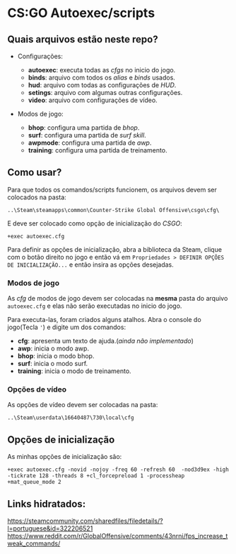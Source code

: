 # CS:GO Autoexec/scripts
## Quais arquivos estão neste repo?
* Configurações:
    * **autoexec**: executa todas as _cfgs_ no inicio do jogo.
    * **binds**: arquivo com todos os _alias_ e _binds_ usados.
    * **hud**: arquivo com todas as configurações de _HUD_.
    * **setings**: arquivo com algumas outras configurações.
    * **video**: arquivo com configurações de vídeo.
    

* Modos de jogo:
    * **bhop**: configura uma partida de _bhop_.
    * **surf**: configura uma partida de _surf skill_.
    * **awpmode**: configura uma partida de _awp_.
    * **training**: configura uma partida de treinamento.


## Como usar?

Para que todos os comandos/scripts funcionem, os arquivos devem ser colocados na pasta:
```
..\Steam\steamapps\common\Counter-Strike Global Offensive\csgo\cfg\
```

E deve ser colocado como opção de inicialização do *CSGO*:

```
+exec autoexec.cfg
```

Para definir as opções de inicialização, abra a biblioteca da Steam, clique com o botão direito no jogo e então vá em `Propriedades > DEFINIR OPÇÕES DE INICIALIZAÇÃO...` e então insira as opções desejadas.

### Modos de jogo
As *cfg* de modos de jogo devem ser colocadas na **mesma** pasta do arquivo `autoexec.cfg` e elas não serão executadas no inicio do jogo.

Para executa-las, foram criados alguns atalhos. Abra o console do jogo(Tecla `'`) e digite um dos comandos:

- **cfg**: apresenta um texto de ajuda.(_ainda não implementado_)
- **awp**: inicia o modo awp.
- **bhop**: inicia o modo bhop.
- **surf**: inicia o modo surf.
- **training**: inicia o modo de treinamento.

### Opções de vídeo
As opções de vídeo devem ser colocadas na pasta:

`..\Steam\userdata\16640487\730\local\cfg`

## Opções de inicialização
As minhas opções de inicialização são:

`+exec autoexec.cfg -novid -nojoy -freq 60 -refresh 60  -nod3d9ex -high -tickrate 128 -threads 8 +cl_forcepreload 1 -processheap +mat_queue_mode 2`

## Links hidratados:
https://steamcommunity.com/sharedfiles/filedetails/?l=portuguese&id=322206521
https://www.reddit.com/r/GlobalOffensive/comments/43nrni/fps_increase_tweak_commands/
